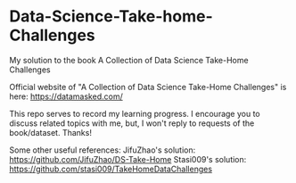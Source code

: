 # Data-Science-Take-home-Challenges
My solution to the book A Collection of Data Science Take-Home Challenges

Official website of  "A Collection of Data Science Take-Home Challenges" is here: https://datamasked.com/

This repo serves to record my learning progress. I encourage you to discuss related topics with me, but, I won't reply
to requests of the book/dataset. Thanks!

Some other useful references:
JifuZhao's solution: https://github.com/JifuZhao/DS-Take-Home
Stasi009's solution:  https://github.com/stasi009/TakeHomeDataChallenges

